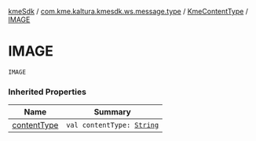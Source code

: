 [kmeSdk](../../index.md) / [com.kme.kaltura.kmesdk.ws.message.type](../index.md) / [KmeContentType](index.md) / [IMAGE](./-i-m-a-g-e.md)

# IMAGE

`IMAGE`

### Inherited Properties

| Name | Summary |
|---|---|
| [contentType](content-type.md) | `val contentType: `[`String`](https://kotlinlang.org/api/latest/jvm/stdlib/kotlin/-string/index.html) |
